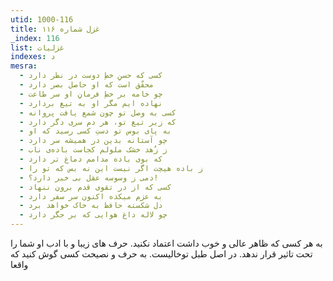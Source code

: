 ```yaml
---
utid: 1000-116
title: غزل شماره ۱۱۶
_index: 116
list: غزلیات
indexes: د
mesra:
  - کسی که حسنِ خطِ دوست در نظر دارد
  - محقّق است که او حاصل بصر دارد
  - چو خامه بر خطِ فرمانِ او سر طاعت
  - نهاده ایم مگر او به تیغ بردارد
  - کسی به وصل تو چون شمع یافت پروانه
  - که زیر تیغ تو، هر دم سری دگر دارد
  - به پای بوس تو دستِ کسی رسید که او
  - چو آستانه بدین در همیشه سر دارد
  - ز زُهد خشک ملولم کجاست باده‌ی ناب
  - که بوی باده مدامم دماغ تر دارد
  - ز باده هیچت اگر نیست این نه بس که تو را
  - دمی ز وسوسه عقل بی خبر دارد؟!
  - کسی که از در تقوی قدم برون ننهاد
  - به عزم میکده اکنون سر سفر دارد
  - دل شکسته حافظ به خاک خواهد برد
  - چو لاله داغ هوایی که بر جگر دارد
---
```

به هر کسی که ظاهر عالی و خوب داشت اعتماد نکنید. حرف های زیبا و با ادب او شما را تحت تاثیر قرار ندهد. در اصل طبل توخالیست. به حرف و نصیحت کسی گوش کنید که واقعا
